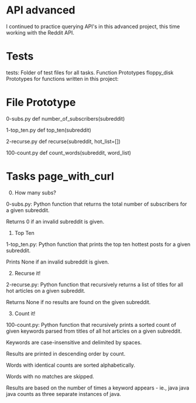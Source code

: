 # API advanced

I continued to practice querying API's in this advanced project, this time working with the Reddit API.

# Tests

tests: Folder of test files for all tasks. 
Function Prototypes floppy_disk
Prototypes for functions written in this project:

# File	Prototype

0-subs.py	def number_of_subscribers(subreddit)

1-top_ten.py	def top_ten(subreddit)

2-recurse.py	def recurse(subreddit, hot_list=[])

100-count.py	def count_words(subreddit, word_list)

# Tasks page_with_curl

0. How many subs?

0-subs.py: Python function that returns the total number of subscribers for a given subreddit.

Returns 0 if an invalid subreddit is given.

1. Top Ten

1-top_ten.py: Python function that prints the top ten hottest posts for a given subreddit.

Prints None if an invalid subreddit is given.

2. Recurse it!

2-recurse.py: Python function that recursively returns a list of titles for all hot articles on a given subreddit.

Returns None if no results are found on the given subreddit.

3. Count it!

100-count.py: Python function that recursively prints a sorted count of given keywords parsed from titles of all hot articles on a given subreddit.

Keywords are case-insensitive and delimited by spaces.


Results are printed in descending order by count.

Words with identical counts are sorted alphabetically.

Words with no matches are skipped.

Results are based on the number of times a keyword appears - ie., java java java counts as three separate instances of java.
